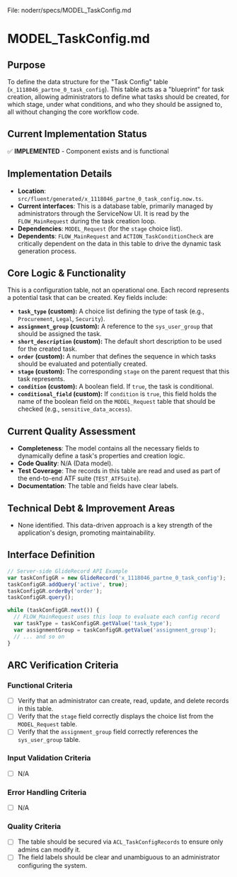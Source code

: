 File: noderr/specs/MODEL_TaskConfig.md

# MODEL_TaskConfig.md

## Purpose
To define the data structure for the "Task Config" table (`x_1118046_partne_0_task_config`). This table acts as a "blueprint" for task creation, allowing administrators to define what tasks should be created, for which stage, under what conditions, and who they should be assigned to, all without changing the core workflow code.

## Current Implementation Status
✅ **IMPLEMENTED** - Component exists and is functional

## Implementation Details
- **Location**: `src/fluent/generated/x_1118046_partne_0_task_config.now.ts`.
- **Current interfaces**: This is a database table, primarily managed by administrators through the ServiceNow UI. It is read by the `FLOW_MainRequest` during the task creation loop.
- **Dependencies**: `MODEL_Request` (for the `stage` choice list).
- **Dependents**: `FLOW_MainRequest` and `ACTION_TaskConditionCheck` are critically dependent on the data in this table to drive the dynamic task generation process.

## Core Logic & Functionality
This is a configuration table, not an operational one. Each record represents a potential task that can be created. Key fields include:
-   **`task_type` (custom):** A choice list defining the type of task (e.g., `Procurement`, `Legal`, `Security`).
-   **`assignment_group` (custom):** A reference to the `sys_user_group` that should be assigned the task.
-   **`short_description` (custom):** The default short description to be used for the created task.
-   **`order` (custom):** A number that defines the sequence in which tasks should be evaluated and potentially created.
-   **`stage` (custom):** The corresponding `stage` on the parent request that this task represents.
-   **`condition` (custom):** A boolean field. If `true`, the task is conditional.
-   **`conditional_field` (custom):** If `condition` is `true`, this field holds the name of the boolean field on the `MODEL_Request` table that should be checked (e.g., `sensitive_data_access`).

## Current Quality Assessment
- **Completeness**: The model contains all the necessary fields to dynamically define a task's properties and creation logic.
- **Code Quality**: N/A (Data model).
- **Test Coverage**: The records in this table are read and used as part of the end-to-end ATF suite (`TEST_ATFSuite`).
- **Documentation**: The table and fields have clear labels.

## Technical Debt & Improvement Areas
- None identified. This data-driven approach is a key strength of the application's design, promoting maintainability.

## Interface Definition
```javascript
// Server-side GlideRecord API Example
var taskConfigGR = new GlideRecord('x_1118046_partne_0_task_config');
taskConfigGR.addQuery('active', true);
taskConfigGR.orderBy('order');
taskConfigGR.query();

while (taskConfigGR.next()) {
  // FLOW_MainRequest uses this loop to evaluate each config record
  var taskType = taskConfigGR.getValue('task_type');
  var assignmentGroup = taskConfigGR.getValue('assignment_group');
  // ... and so on
}
```

## ARC Verification Criteria

### Functional Criteria
- [ ] Verify that an administrator can create, read, update, and delete records in this table.
- [ ] Verify that the `stage` field correctly displays the choice list from the `MODEL_Request` table.
- [ ] Verify that the `assignment_group` field correctly references the `sys_user_group` table.

### Input Validation Criteria  
- [ ] N/A

### Error Handling Criteria
- [ ] N/A

### Quality Criteria
- [ ] The table should be secured via `ACL_TaskConfigRecords` to ensure only admins can modify it.
- [ ] The field labels should be clear and unambiguous to an administrator configuring the system.